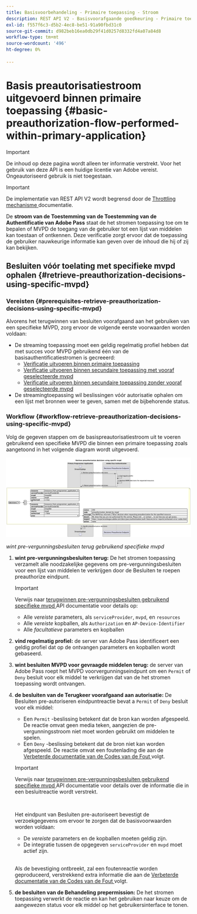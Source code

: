 ```yaml
---
title: Basisvoorbehandeling - Primaire toepassing - Stroom
description: REST API V2 - Basisvoorafgaande goedkeuring - Primaire toepassing - Stroom
exl-id: f557f6c3-d5b2-4ec8-be51-91a90fbd31c0
source-git-commit: d982beb16ea0db29f41d0257d8332fd4a07a84d8
workflow-type: tm+mt
source-wordcount: '496'
ht-degree: 0%

---
```


# Basis preautorisatiestroom uitgevoerd binnen primaire toepassing {#basic-preauthorization-flow-performed-within-primary-application}

>[!IMPORTANT]
>
> De inhoud op deze pagina wordt alleen ter informatie verstrekt. Voor het gebruik van deze API is een huidige licentie van Adobe vereist. Ongeautoriseerd gebruik is niet toegestaan.

>[!IMPORTANT]
>
> De implementatie van REST API V2 wordt begrensd door de [ Throttling mechanisme ](/help/authentication/integration-guide-programmers/throttling-mechanism.md) documentatie.

De **stroom van de Toestemming van de Toestemming van de Authentificatie van Adobe Pass** staat de het stromen toepassing toe om te bepalen of MVPD de toegang van de gebruiker tot een lijst van middelen kan toestaan of ontkennen. Deze verificatie zorgt ervoor dat de toepassing de gebruiker nauwkeurige informatie kan geven over de inhoud die hij of zij kan bekijken.

## Besluiten vóór toelating met specifieke mvpd ophalen {#retrieve-preauthorization-decisions-using-specific-mvpd}

### Vereisten {#prerequisites-retrieve-preauthorization-decisions-using-specific-mvpd}

Alvorens het terugwinnen van besluiten voorafgaand aan het gebruiken van een specifieke MVPD, zorg ervoor de volgende eerste voorwaarden worden voldaan:

* De streaming toepassing moet een geldig regelmatig profiel hebben dat met succes voor MVPD gebruikend één van de basisauthentificatiestromen is gecreeerd:
   * [Verificatie uitvoeren binnen primaire toepassing](rest-api-v2-basic-authentication-primary-application-flow.md)
   * [Verificatie uitvoeren binnen secundaire toepassing met vooraf geselecteerde mvpd](rest-api-v2-basic-authentication-secondary-application-flow.md)
   * [Verificatie uitvoeren binnen secundaire toepassing zonder vooraf geselecteerde mvpd](rest-api-v2-basic-authentication-secondary-application-flow.md)
* De streamingtoepassing wil beslissingen vóór autorisatie ophalen om een lijst met bronnen weer te geven, samen met de bijbehorende status.

### Workflow {#workflow-retrieve-preauthorization-decisions-using-specific-mvpd}

Volg de gegeven stappen om de basispreautorisatiestroom uit te voeren gebruikend een specifieke MVPD die binnen een primaire toepassing zoals aangetoond in het volgende diagram wordt uitgevoerd.

![ wint pre-vergunningsbesluiten terug gebruikend specifieke mvpd ](../../../../../assets/rest-api-v2/flows/basic-access-flows/rest-api-v2-retrieve-preauthorization-decisions-within-primary-application-using-specific-mvpd.png)

*wint pre-vergunningsbesluiten terug gebruikend specifieke mvpd*

1. **wint pre-vergunningsbesluiten terug:** De het stromen toepassing verzamelt alle noodzakelijke gegevens om pre-vergunningsbesluiten voor een lijst van middelen te verkrijgen door de Besluiten te roepen preauthorize eindpunt.

   >[!IMPORTANT]
   >
   > Verwijs naar [ terugwinnen pre-vergunningsbesluiten gebruikend specifieke mvpd ](../../apis/decisions-apis/rest-api-v2-decisions-apis-retrieve-preauthorization-decisions-using-specific-mvpd.md) API documentatie voor details op:
   >
   > * Alle _vereiste_ parameters, als `serviceProvider`, `mvpd`, en `resources`
   > * Alle _vereiste_ kopballen, als `Authorization` en `AP-Device-Identifier`
   > * Alle _facultatieve_ parameters en kopballen

1. **vind regelmatig profiel:** de server van Adobe Pass identificeert een geldig profiel dat op de ontvangen parameters en kopballen wordt gebaseerd.

1. **wint besluiten MVPD voor gevraagde middelen terug:** de server van Adobe Pass roept het MVPD voorvergunningseindpunt om een `Permit` of `Deny` besluit voor elk middel te verkrijgen dat van de het stromen toepassing wordt ontvangen.

1. **de besluiten van de Terugkeer voorafgaand aan autorisatie:** De Besluiten pre-autoriseren eindpuntreactie bevat a `Permit` of `Deny` besluit voor elk middel:
   * Een `Permit` -beslissing betekent dat de bron kan worden afgespeeld. De reactie omvat geen media teken, aangezien de pre-vergunningsstroom niet moet worden gebruikt om middelen te spelen.
   * Een `Deny` -beslissing betekent dat de bron niet kan worden afgespeeld. De reactie omvat een foutenlading die aan de [ Verbeterde documentatie van de Codes van de Fout ](../../../../features-standard/error-reporting/enhanced-error-codes.md) volgt.

   >[!IMPORTANT]
   >
   > Verwijs naar [ terugwinnen pre-vergunningsbesluiten gebruikend specifieke mvpd ](../../apis/decisions-apis/rest-api-v2-decisions-apis-retrieve-preauthorization-decisions-using-specific-mvpd.md) API documentatie voor details over de informatie die in een besluitreactie wordt verstrekt.
   > 
   > <br/>
   > 
   > Het eindpunt van Besluiten pre-autoriseert bevestigt de verzoekgegevens om ervoor te zorgen dat de basisvoorwaarden worden voldaan:
   >
   > * De _vereiste_ parameters en de kopballen moeten geldig zijn.
   > * De integratie tussen de opgegeven `serviceProvider` en `mvpd` moet actief zijn.
   >
   > <br/>
   > 
   > Als de bevestiging ontbreekt, zal een foutenreactie worden geproduceerd, verstrekkend extra informatie die aan de [ Verbeterde documentatie van de Codes van de Fout ](../../../../features-standard/error-reporting/enhanced-error-codes.md) volgt.

1. **de besluiten van de Behandeling prepermission:** De het stromen toepassing verwerkt de reactie en kan het gebruiken naar keuze om de aangewezen status voor elk middel op het gebruikersinterface te tonen.
